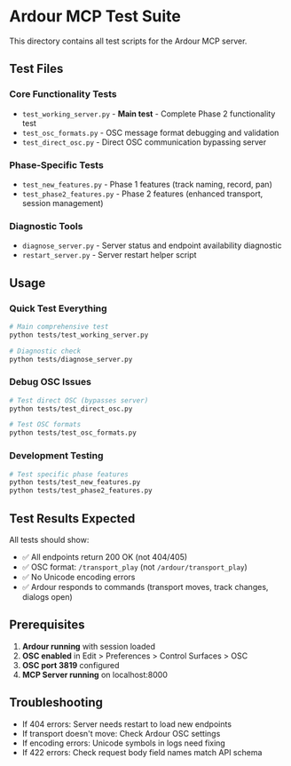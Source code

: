 # Ardour MCP Test Suite

This directory contains all test scripts for the Ardour MCP server.

## Test Files

### Core Functionality Tests
- `test_working_server.py` - **Main test** - Complete Phase 2 functionality test
- `test_osc_formats.py` - OSC message format debugging and validation
- `test_direct_osc.py` - Direct OSC communication bypassing server

### Phase-Specific Tests  
- `test_new_features.py` - Phase 1 features (track naming, record, pan)
- `test_phase2_features.py` - Phase 2 features (enhanced transport, session management)

### Diagnostic Tools
- `diagnose_server.py` - Server status and endpoint availability diagnostic
- `restart_server.py` - Server restart helper script

## Usage

### Quick Test Everything
```bash
# Main comprehensive test
python tests/test_working_server.py

# Diagnostic check
python tests/diagnose_server.py
```

### Debug OSC Issues
```bash
# Test direct OSC (bypasses server)
python tests/test_direct_osc.py

# Test OSC formats
python tests/test_osc_formats.py
```

### Development Testing
```bash
# Test specific phase features
python tests/test_new_features.py
python tests/test_phase2_features.py
```

## Test Results Expected

All tests should show:
- ✅ All endpoints return 200 OK (not 404/405)
- ✅ OSC format: `/transport_play` (not `/ardour/transport_play`)  
- ✅ No Unicode encoding errors
- ✅ Ardour responds to commands (transport moves, track changes, dialogs open)

## Prerequisites

1. **Ardour running** with session loaded
2. **OSC enabled** in Edit > Preferences > Control Surfaces > OSC
3. **OSC port 3819** configured
4. **MCP Server running** on localhost:8000

## Troubleshooting

- If 404 errors: Server needs restart to load new endpoints
- If transport doesn't move: Check Ardour OSC settings
- If encoding errors: Unicode symbols in logs need fixing
- If 422 errors: Check request body field names match API schema